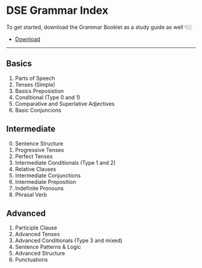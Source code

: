 # DSE Grammar Index

To get started, download the Grammar Booklet as a study guide as well 👇🏼

- [Download](https://res.cloudinary.com/ltdev/image/upload/v1741665871/starchaser/Grammar_Booklet_Vol_1_zfn2wd.pdf)

---

## Basics

1. Parts of Speech
2. Tenses (Simple)
3. Basics Preposistion
4. Conditional (Type 0 and 1)
5. Comparative and Superlative Adjectives
6. Basic Conjuncions

## Intermediate

0. Sentence Structure
1. Progressive Tenses
2. Perfect Tenses
3. Intermediate Conditionals (Type 1 and 2)
4. Relative Clauses
5. Intermediate Conjunctions
6. Intermediate Preposition
7. Indefinite Pronouns
8. Phrasal Verb

## Advanced

1. Participle Clause
2. Advanced Tenses
3. Advanced Conditionals (Type 3 and mixed)
4. Sentence Patterns & Logic
5. Advanced Structure
6. Punctuations
